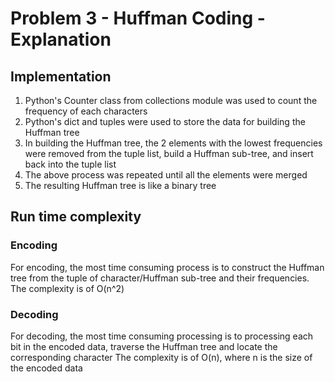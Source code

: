 # Problem 3 - Huffman Coding - Explanation

## Implementation
1. Python's Counter class from collections module was used to count the frequency of each characters
1. Python's dict and tuples were used to store the data for building the Huffman tree
1. In building the Huffman tree, the 2 elements with the lowest frequencies were removed from the tuple list, build a Huffman sub-tree, and insert back into the tuple list
1. The above process was repeated until all the elements were merged
1. The resulting Huffman tree is like a binary tree

## Run time complexity

### Encoding
For encoding, the most time consuming process is to construct the Huffman tree from the tuple of character/Huffman sub-tree and their frequencies.
The complexity is of O(n^2)

### Decoding
For decoding, the most time consuming processing is to processing each bit in the encoded data, traverse the Huffman tree and locate the corresponding character
The complexity is of O(n), where n is the size of the encoded data
